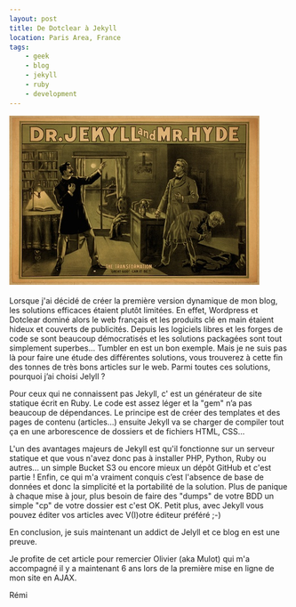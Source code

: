 ```yaml
---
layout: post
title: De Dotclear à Jekyll
location: Paris Area, France
tags:
    - geek
    - blog
    - jekyll
    - ruby
    - development
---
```


![Logo Jekyll](/assets/images/blog/image00001.jpg)<br />
<br />
Lorsque j'ai décidé de créer la première version dynamique de mon blog, les solutions efficaces étaient plutôt limitées. En effet, Wordpress et Dotclear dominé alors le web français et les produits clé en main étaient hideux et couverts de publicités. Depuis les logiciels libres et les forges de code se sont beaucoup démocratisés et les solutions packagées sont tout simplement superbes... Tumbler en est un bon exemple. Mais je ne suis pas là pour faire une étude des différentes solutions, vous trouverez à cette fin des tonnes de très bons articles sur le web. Parmi toutes ces solutions, pourquoi j’ai choisi Jelyll ?

Pour ceux qui ne connaissent pas Jekyll, c' est un générateur de site statique écrit en Ruby. Le code est assez léger et la "gem" n’a pas beaucoup de dépendances. Le principe est de créer des templates et des pages de contenu (articles…) ensuite Jekyll va se charger de compiler tout ça en une arborescence de dossiers et de fichiers HTML, CSS…

L'un des avantages majeurs de Jekyll est qu'il fonctionne sur un serveur statique et que vous n'avez donc pas à installer PHP, Python, Ruby ou autres... un simple Bucket S3 ou encore mieux un dépôt GitHub et c'est partie ! Enfin, ce qui m'a vraiment conquis c’est l'absence de base de données et donc la simplicité et la portabilité de la solution. Plus de panique à chaque mise à jour, plus besoin de faire des "dumps" de votre BDD un simple "cp" de votre dossier est c'est OK. Petit plus, avec Jekyll vous pouvez éditer vos articles avec V(I)otre éditeur préféré ;-)

En conclusion, je suis maintenant un addict de Jelyll et ce blog en est une preuve.

Je profite de cet article pour remercier Olivier (aka Mulot) qui m'a accompagné il y a maintenant 6 ans lors de la première mise en ligne de mon site en AJAX.

Rémi

